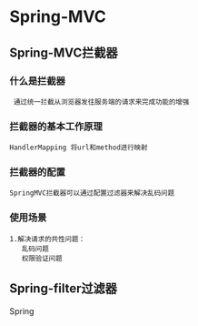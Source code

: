 # Spring-MVC

## Spring-MVC拦截器

### 什么是拦截器
     
     通过统一拦截从浏览器发往服务端的请求来完成功能的增强
      
### 拦截器的基本工作原理
   
    HandlerMapping 将url和method进行映射
    
   
### 拦截器的配置
    SpringMVC拦截器可以通过配置过滤器来解决乱码问题
   
### 使用场景
    
    1.解决请求的共性问题：
       乱码问题
       权限验证问题
## Spring-filter过滤器

   Spring